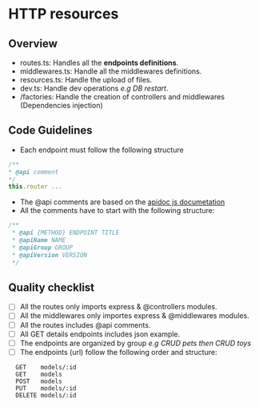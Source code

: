 # HTTP resources

## Overview
  - routes.ts: Handles all the **endpoints definitions**.
  - middlewares.ts: Handle all the middlewares definitions.
  - resources.ts: Handle the upload of files.
  - dev.ts: Handle dev operations  *e.g DB restart*.
  - /factories: Handle the creation of controllers and middlewares (Dependencies injection)


## Code Guidelines

- Each endpoint must follow the following structure
```typescript
/**
* @api comment
*/
this.router ...
```
- The @api comments are based on the [apidoc js documetation](http://apidocjs.com/)
- All the comments have to start with the following structure:
```typescript
/**
 * @api {METHOD} ENDPOINT TITLE
 * @apiName NAME
 * @apiGroup GROUP
 * @apiVersion VERSION
 */
```

## Quality checklist

- [ ] All the routes only imports express & @controllers modules.
- [ ] All the middlewares only importes express & @middlewares modules.
- [ ] All the routes includes @api comments.
- [ ] All GET details endpoints includes json example.
- [ ] The endpoints are organized by group *e.g CRUD pets then CRUD toys*
- [ ] The endpoints (url) follow the following order and structure:
```
  GET    models/:id
  GET    models
  POST   models
  PUT    models/:id
  DELETE models/:id 
```



